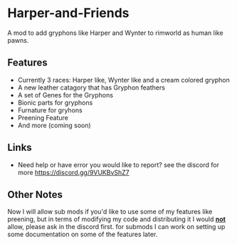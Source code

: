 # Harper-and-Friends
A mod to add gryphons like Harper and Wynter to rimworld as human like pawns.

## Features
+ Currently 3 races: Harper like, Wynter like and a cream colored gryphon
+ A new leather catagory that has Gryphon feathers
+ A set of Genes for the Gryphons
+ Bionic parts for gryphons 
+ Furnature for gryhons
+ Preening Feature
+ And more (coming soon)

## Links
- Need help or have error you would like to report? see the discord for more https://discord.gg/9VUKBvShZ7

## Other Notes
Now I will allow sub mods if you'd like to use some of my features like preening, but in terms of modifying my code and distributing it I would <ins>**not**</ins> allow, please ask in the discord first. for submods I can work on setting up some documentation on some of the features later.
